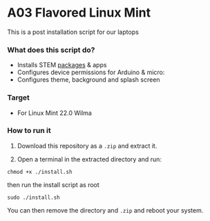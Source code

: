 # A03 Flavored Linux Mint

This is a post installation script for our laptops


### What does this script do?

* Installs STEM [packages](./.packages) & apps
* Configures device permissions for Arduino & micro:
* Configures theme, background and splash screen

### Target

* For Linux Mint 22.0 Wilma

### How to run it

1. Download this repository as a `.zip` and extract it.

2. Open a terminal in the extracted directory and run:

```
chmod +x ./install.sh
```

then run the install script as root

```
sudo ./install.sh
```

You can then remove the directory and `.zip` and reboot your system.